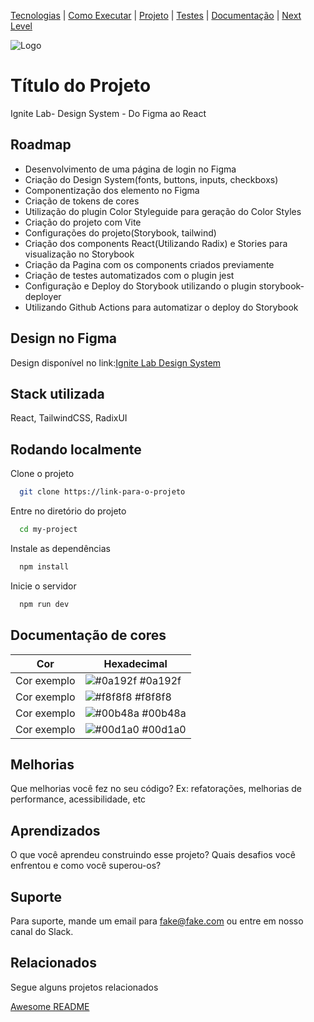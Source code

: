 [Tecnologias](#-stack-utilizada) |
[Como Executar](#-rodando-localmente) |
[Projeto](#-stack-utilizada) |
[Testes](#-rodando-os-testes) |
[Documentação](#-documentação-da-api)  |
[Next Level](#-melhorias) 

![Logo](https://dev-to-uploads.s3.amazonaws.com/uploads/articles/th5xamgrr6se0x5ro4g6.png)


# Título do Projeto

Ignite Lab- Design System - Do Figma ao React


## Roadmap

- Desenvolvimento de uma página de login no Figma
- Criação do Design System(fonts, buttons, inputs, checkboxs)
- Componentização dos elemento no Figma
- Criação de tokens de cores
- Utilização do plugin Color Styleguide para geração do Color Styles
- Criação do projeto com Vite
- Configurações do projeto(Storybook, tailwind)
- Criação dos components React(Utilizando Radix) e Stories para visualização no Storybook
- Criação da Pagina com os components criados previamente
- Criação de testes automatizados com o plugin jest
- Configuração e Deploy do Storybook utilizando o plugin storybook-deployer
- Utilizando Github Actions para automatizar o deploy do Storybook

## Design no Figma
Design disponível no link:[Ignite Lab Design System](https://www.figma.com/file/YYbBFGWHotDau2pGI4e0u5/Ignite-Lab-Design-System?node-id=1%3A3)

## Stack utilizada

React, TailwindCSS, RadixUI


## Rodando localmente

Clone o projeto

```bash
  git clone https://link-para-o-projeto
```

Entre no diretório do projeto

```bash
  cd my-project
```

Instale as dependências

```bash
  npm install
```

Inicie o servidor

```bash
  npm run dev
```

## Documentação de cores

| Cor               | Hexadecimal                                                |
| ----------------- | ---------------------------------------------------------------- |
| Cor exemplo       | ![#0a192f](https://via.placeholder.com/10/0a192f?text=+) #0a192f |
| Cor exemplo       | ![#f8f8f8](https://via.placeholder.com/10/f8f8f8?text=+) #f8f8f8 |
| Cor exemplo       | ![#00b48a](https://via.placeholder.com/10/00b48a?text=+) #00b48a |
| Cor exemplo       | ![#00d1a0](https://via.placeholder.com/10/00b48a?text=+) #00d1a0 |


## Melhorias

Que melhorias você fez no seu código? Ex: refatorações, melhorias de performance, acessibilidade, etc


## Aprendizados

O que você aprendeu construindo esse projeto? Quais desafios você enfrentou e como você superou-os?


## Suporte

Para suporte, mande um email para fake@fake.com ou entre em nosso canal do Slack.


## Relacionados

Segue alguns projetos relacionados

[Awesome README](https://github.com/matiassingers/awesome-readme)

